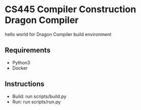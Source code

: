# CS445 Compiler Construction Dragon Compiler

hello world for Dragon Compiler build environment

## Requirements

* Python3
* Docker

## Instructions

* Build: run scripts/build.py
* Run: run scripts/run.py
